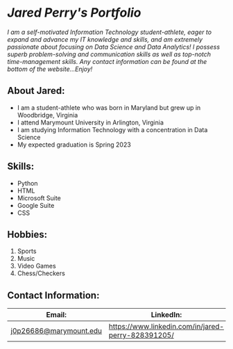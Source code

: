 # _**Jared Perry's Portfolio**_
*I am a self-motivated Information Technology student-athlete, eager to
expand and advance my IT knowledge and skills, and am extremely passionate about focusing on Data Science and Data Analytics! I possess superb problem-solving and communication skills as well as top-notch time-management skills. Any contact information can be found at the bottom of the website...Enjoy!*

## About Jared:
* I am a student-athlete who was born in Maryland but grew up in Woodbridge, Virginia 
* I attend Marymount University in Arlington, Virginia
* I am studying Information Technology with a concentration in Data Science 
* My expected graduation is Spring 2023

## Skills:
- Python
- HTML
- Microsoft Suite
- Google Suite
- CSS

## Hobbies:
1. Sports
1. Music
1. Video Games
1. Chess/Checkers


## Contact Information:

Email: | LinkedIn:
------------ | -------------
j0p26686@marymount.edu | https://www.linkedin.com/in/jared-perry-828391205/








